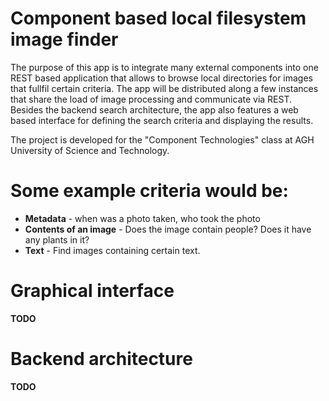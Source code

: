 # Component based local filesystem image finder

The purpose of this app is to integrate many external components into one REST based application that allows to browse local directories for images that fullfil certain criteria. The app will be distributed along a few instances that share the load of image processing and communicate via REST. Besides the backend search architecture, the app also features a web based interface for defining the search criteria and displaying the results.

The project is developed for the "Component Technologies" class at AGH University of Science and Technology.

# Some example criteria would be:

- **Metadata** - when was a photo taken, who took the photo
- **Contents of an image** - Does the image contain people? Does it have any plants in it?
- **Text** - Find images containing certain text.

# Graphical interface

**TODO**

# Backend architecture

**TODO**

